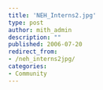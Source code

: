 ```yaml
---
title: 'NEH_Interns2.jpg'
type: post
author: mith_admin
description: ""
published: 2006-07-20
redirect_from: 
- /neh_interns2jpg/
categories:
- Community
---
```

